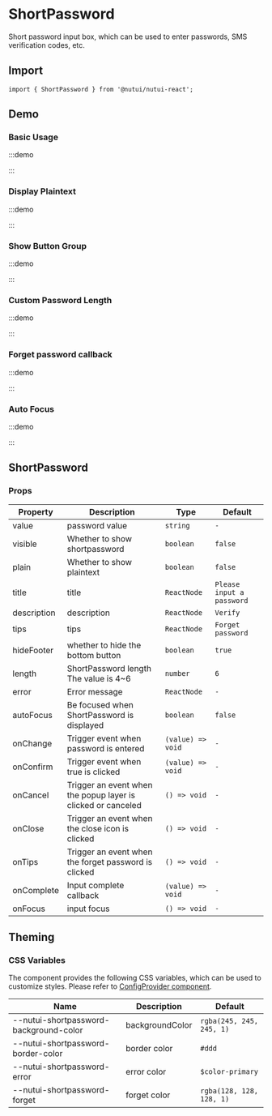 # ShortPassword



Short password input box, which can be used to enter passwords, SMS verification codes, etc.

## Import

```tsx
import { ShortPassword } from '@nutui/nutui-react';
```

## Demo

### Basic Usage

:::demo

<CodeBlock src='h5/demo1.tsx'></CodeBlock>

:::

### Display Plaintext

:::demo

<CodeBlock src='h5/demo2.tsx'></CodeBlock>

:::

### Show Button Group

:::demo

<CodeBlock src='h5/demo3.tsx'></CodeBlock>

:::

### Custom Password Length

:::demo

<CodeBlock src='h5/demo4.tsx'></CodeBlock>

:::

### Forget password callback

:::demo

<CodeBlock src='h5/demo5.tsx'></CodeBlock>

:::

### Auto Focus

:::demo

<CodeBlock src='h5/demo6.tsx'></CodeBlock>

:::

## ShortPassword

### Props

| Property | Description | Type | Default |
| --- | --- | --- | --- |
| value | password value | `string` | `-` |
| visible | Whether to show shortpassword | `boolean` | `false` |
| plain | Whether to show plaintext | `boolean` | `false` |
| title | title | `ReactNode` | `Please input a password` |
| description | description | `ReactNode` | `Verify` |
| tips | tips | `ReactNode` | `Forget password` |
| hideFooter | whether to hide the bottom button | `boolean` | `true` |
| length | ShortPassword length The value is 4~6 | `number` | `6` |
| error | Error message | `ReactNode` | `-` |
| autoFocus | Be focused when ShortPassword is displayed | `boolean` | `false` |
| onChange | Trigger event when password is entered | `(value) => void` | `-` |
| onConfirm | Trigger event when true is clicked | `(value) => void` | `-` |
| onCancel | Trigger an event when the popup layer is clicked or canceled | `() => void` | `-` |
| onClose | Trigger an event when the close icon is clicked | `() => void` | `-` |
| onTips | Trigger an event when the forget password is clicked | `() => void` | `-` |
| onComplete | Input complete callback | `(value) => void` | `-` |
| onFocus | input focus | `() => void` | `-` |

## Theming

### CSS Variables

The component provides the following CSS variables, which can be used to customize styles. Please refer to [ConfigProvider component](#/en-US/component/configprovider).

| Name | Description | Default |
| --- | --- | --- |
| \--nutui-shortpassword-background-color | backgroundColor | `rgba(245, 245, 245, 1)` |
| \--nutui-shortpassword-border-color | border color | `#ddd` |
| \--nutui-shortpassword-error | error color | `$color-primary` |
| \--nutui-shortpassword-forget | forget color | `rgba(128, 128, 128, 1)` |